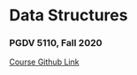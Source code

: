 # Data Structures

### PGDV 5110, Fall 2020

[Course Github Link](https://github.com/samizdatco/ds-2020) 
